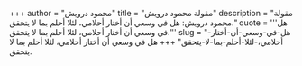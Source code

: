+++
author = "محمود درويش"
title = "مقولة محمود درويش"
description = "مقولة محمود درويش: هل في وسعي أن أختار أحلامي، لئلا أحلم بما لا يتحقق."
quote = '''هل في وسعي أن أختار أحلامي، لئلا أحلم بما لا يتحقق.'''
slug = "هل-في-وسعي-أن-أختار-أحلامي،-لئلا-أحلم-بما-لا-يتحقق"
+++
هل في وسعي أن أختار أحلامي، لئلا أحلم بما لا يتحقق.
